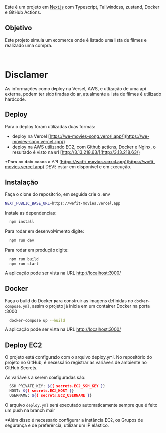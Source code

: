 Este é um projeto em [Next.js](https://nextjs.org) com Typescript, Tailwindcss, zustand, Docker e GitHub Actions.

## Objetivo
Este projeto simula um ecomerce onde é listado uma lista de filmes e realizado uma compra.

<br>

# Disclamer

As informações como deploy na Versel, AWS, e utlização de uma api externa, podem ter sido tiradas do ar, atualmente a lista de filmes é utilizado hardcode.

## Deploy
Para o deploy foram utilizadas duas formas:
  - deploy na Vercel  [https://we-movies-song.vercel.app/](https://we-movies-song.vercel.app/)
  - deploy na AWS utilizando EC2, com Github actions, Docker e Nginx, o resultado é visto na url [http://3.13.218.63/](http://3.13.218.63/)

*Para os dois casos a API [https://wefit-movies.vercel.app](https://wefit-movies.vercel.app) DEVE estar em disponível e em execução.


## Instalação

Faça o clone do repositorio, em seguida crie o .env

```bash
NEXT_PUBLIC_BASE_URL=https://wefit-movies.vercel.app
```

Instale as dependencias:
```bash
  npm install
```

Para rodar em desenvolvimento digite:
```bash
  npm run dev
```

Para rodar em produção digite:
```bash
  npm run build
  npm run start
```
A aplicação pode ser vista na URL
[http://localhost:3000/](http://localhost:3000/)


## Docker

Faça o build do Docker para construir as imagens definidas no `docker-compose.yml`, assim o projeto já inicia em um container Docker na porta :3000
```bash
  docker-compose up --build
```

A aplicação pode ser vista na URL
[http://localhost:3000/](http://localhost:3000/)


## Deploy EC2

O projeto está configurado com o arquivo deploy.yml. No repositório do projeto no GitHub, é necessário registrar as variáveis de ambiente no GitHub Secrets.

As variáveis a serem configuradas são:

```bash
  SSH_PRIVATE_KEY: ${{ secrets.EC2_SSH_KEY }}
  HOST: ${{ secrets.EC2_HOST }}
  USERNAME: ${{ secrets.EC2_USERNAME }}
```

O arquivo `deploy.yml` será executado automaticamente sempre que é feito um push na branch main

*Além disso é necessario configurar a instância EC2, os Grupos de segurança e de preferência, utilizar um IP elástico.
